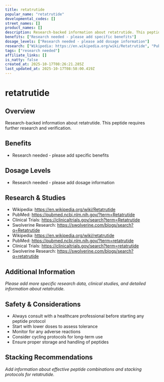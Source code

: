 ```yaml
---
title: retatrutide
popular_name: "retatrutide"
developmental_codes: []
street_names: []
product_names: []
description: Research-backed information about retatrutide. This peptide requires further research and verification.
benefits: ["Research needed - please add specific benefits"]
dosage_levels: ["Research needed - please add dosage information"]
research: ["Wikipedia: https://en.wikipedia.org/wiki/Retatrutide", "PubMed: https://pubmed.ncbi.nlm.nih.gov/?term=Retatrutide", "Clinical Trials: https://clinicaltrials.gov/search?term=Retatrutide", "Swolverine Research: https://swolverine.com/blogs/search?q=Retatrutide", "Wikipedia: https://en.wikipedia.org/wiki/retatrutide", "PubMed: https://pubmed.ncbi.nlm.nih.gov/?term=retatrutide", "Clinical Trials: https://clinicaltrials.gov/search?term=retatrutide", "Swolverine Research: https://swolverine.com/blogs/search?q=retatrutide"]
tags: ["research needed"]
affiliate_links: []
is_natty: false
created_at: 2025-10-17T08:26:21.285Z
last_updated_at: 2025-10-17T08:58:00.419Z
---
```


# retatrutide

## Overview
Research-backed information about retatrutide. This peptide requires further research and verification.

## Benefits
- Research needed - please add specific benefits

## Dosage Levels
- Research needed - please add dosage information

## Research & Studies
- Wikipedia: https://en.wikipedia.org/wiki/Retatrutide
- PubMed: https://pubmed.ncbi.nlm.nih.gov/?term=Retatrutide
- Clinical Trials: https://clinicaltrials.gov/search?term=Retatrutide
- Swolverine Research: https://swolverine.com/blogs/search?q=Retatrutide
- Wikipedia: https://en.wikipedia.org/wiki/retatrutide
- PubMed: https://pubmed.ncbi.nlm.nih.gov/?term=retatrutide
- Clinical Trials: https://clinicaltrials.gov/search?term=retatrutide
- Swolverine Research: https://swolverine.com/blogs/search?q=retatrutide

## Additional Information
*Please add more specific research data, clinical studies, and detailed information about retatrutide.*

## Safety & Considerations
- Always consult with a healthcare professional before starting any peptide protocol
- Start with lower doses to assess tolerance
- Monitor for any adverse reactions
- Consider cycling protocols for long-term use
- Ensure proper storage and handling of peptides

## Stacking Recommendations
*Add information about effective peptide combinations and stacking protocols for retatrutide.*
